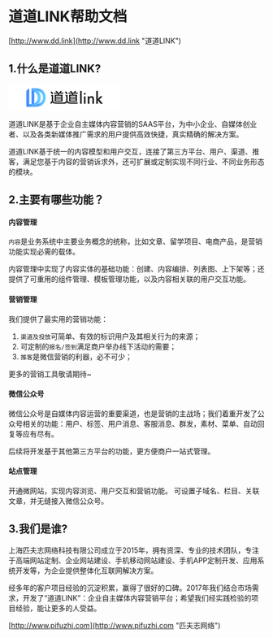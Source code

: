 # 道道LINK帮助文档

[http://www.dd.link](http://www.dd.link "道道LINK")

## 1.什么是道道LINK?

![](/assets/logo.png)

道道LINK是基于企业自主媒体内容营销的SAAS平台，为中小企业、自媒体创业者、以及各类新媒体推广需求的用户提供高效快捷，真实精确的解决方案。

道道LINK基于统一的内容模型和用户交互，连接了第三方平台、用户、渠道、推客，满足您基于内容的营销诉求外，还可扩展或定制实现不同行业、不同业务形态的模块。

## 2.主要有哪些功能？

#### 内容管理

`内容`是业务系统中主要业务概念的统称，比如文章、留学项目、电商产品，是营销功能实现必需的载体。

内容管理中实现了内容实体的基础功能：创建、内容编排、列表图、上下架等；还提供了可重用的组件管理、模板管理功能，以及内容相关联的用户交互功能。

#### 营销管理

我们提供了最实用的营销功能：
1. `渠道及投放`可简单、有效的标识用户及其相关行为的来源；
2. 可定制的`报名/签到`满足商户举办线下活动的需要；
3. `推客`是微信营销的利器，必不可少；

更多的营销工具敬请期待~

#### 微信公众号

微信公众号是自媒体内容运营的重要渠道，也是营销的主战场；我们着重开发了公众号相关的功能：用户、标签、用户消息、客服消息、群发，素材、菜单、自动回复等应有尽有。

后续将开发基于其他第三方平台的功能，更方便商户一站式管理。

#### 站点管理

开通微网站，实现内容浏览、用户交互和营销功能。
可设置子域名、栏目、关联文章，并无缝接入微信公众号。

## 3.我们是谁?

上海匹夫志网络科技有限公司成立于2015年，拥有资深、专业的技术团队，专注于高端网站定制、企业网站建设、手机移动网站建设、手机APP定制开发、应用系统开发等，为企业提供整体化互联网解决方案。

经多年的客户项目经验的沉淀积累，赢得了很好的口碑。2017年我们结合市场需求，开发了“道道LINK”：企业自主媒体内容营销平台；希望我们经实践检验的项目经验，能让更多的人受益。

[http://www.pifuzhi.com](http://www.pifuzhi.com "匹夫志网络")

